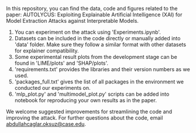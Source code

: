 In this repository, you can find the data, code and figures related to the paper: AUTOLYCUS: Exploiting Explainable Artificial Intelligence (XAI)
for Model Extraction Attacks against Interpretable Models.

1. You can experiment on the attack using 'Experiments.ipynb'.
2. Datasets can be included in the code directly or manually added into 'data' folder. Make sure they follow a similar format with other datasets for explainer compatibility.
3. Some experimental result plots from the development stage can be found in 'LIME/plots' and 'SHAP/plots'.
4. 'requirements.txt' provides the libraries and their version numbers as we used.
5. 'packages_full.txt' gives the list of all packages in the environment we conducted our experiments on.
6. 'mlp_plot.py' and 'multimodel_plot.py' scripts can be added into notebook for reproducing your own results as in the paper.

We welcome suggested improvements for streamlining the code and improving the attack. For further questions about the code, email abdullahcaglar.oksuz@case.edu.
